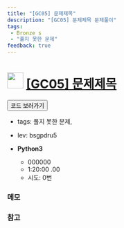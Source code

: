 ```yaml
---
title: "[GC05] 문제제목"
description: "[GC05] 문제제목 문제풀이"
tags: 
 - Bronze s
 - "풀지 못한 문제"
feedback: true
---
```

<h1><img src="https://doky.space/assets/icpclev/bsgpdru5.svg" height="37px"> <a href="http://icpc.me/GC05" target="_blank">[GC05] 문제제목</a></h1>

<a href="https://github.com/DokySp/acmicpc-practice/tree/master/GC05"><button class="btn btn-info">코드 보러가기</button></a>

- tags: 풀지 못한 문제,
- lev: bsgpdru5

- **Python3**

  - 000000
  - 1:20:00 .00
  - 시도: 0번

### 메모

### 참고
